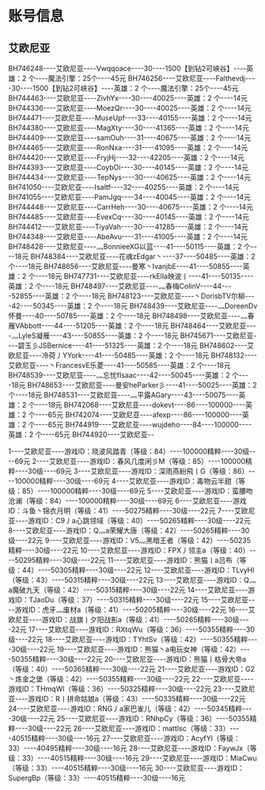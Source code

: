 # 账号信息

## 艾欧尼亚

BH746248----艾欧尼亚----Vwqqoace----30----1500【到钻2可峡谷】----英雄：2 个----魔法引擎：25个----45元
BH746256----艾欧尼亚----Falthevdj----30----1500【到钻2可峡谷】----英雄：2 个----魔法引擎：25个----45元
BH744463----艾欧尼亚----ZivhYx----30----40025----英雄：2 个----14元
BH744336----艾欧尼亚----MoezQr----30----40025----英雄：2 个----14元
BH744471----艾欧尼亚----MuseUpf----33----40155----英雄：2 个----14元
BH744380----艾欧尼亚----MagXty----30----41365----英雄：2 个----14元
BH744409----艾欧尼亚----samOuh----31----40675----英雄：2 个----14元
BH744465----艾欧尼亚----RonNxa----31----41095----英雄：2 个----14元
BH744420----艾欧尼亚----FryjHj----32----42205----英雄：2 个----14元
BH744393----艾欧尼亚----CoybOi----30----40145----英雄：2 个----14元
BH744434----艾欧尼亚----TepNys----30----40625----英雄：2 个----14元
BH741050----艾欧尼亚----IsaItf----32----40255----英雄：2 个----14元
BH741055----艾欧尼亚----PamJgq----34----40045----英雄：2 个----14元
BH744448----艾欧尼亚----CarrHeh----30----40675----英雄：2 个----14元
BH744485----艾欧尼亚----EvexCq----30----40145----英雄：2 个----14元
BH744412----艾欧尼亚----TiyaVah----30----41285----英雄：2 个----14元
BH744348----艾欧尼亚----AbeAvu----31----41005----英雄：2 个----14元
BH748428----艾欧尼亚----灬BonnieeXG以蓝----41----50115----英雄：2 个----18元
BH748384----艾欧尼亚----花魂zEdgar丶----37----50485----英雄：2 个----18元
BH748656----艾欧尼亚----曼寒丶IvanjbE----41----50855----英雄：2 个----18元
BH747731----艾欧尼亚----rkElla映波丨----41----50135----英雄：2 个----18元
BH748497----艾欧尼亚----灬春梅ColinV----44----52855----英雄：2 个----18元
BH748123----艾欧尼亚----丶DorisbTV尔柳----42----50345----英雄：2 个----18元
BH748439----艾欧尼亚----灬DoreenDv怀曼----40----50785----英雄：2 个----18元
BH748498----艾欧尼亚----灬春雁VAbbott----44----51205----英雄：2 个----18元
BH748464----艾欧尼亚----灬LyleS凝雁----43----50855----英雄：2 个----18元
BH745671----艾欧尼亚----碧玉彡JSBernice----41----51325----英雄：2 个----18元
BH748602----艾欧尼亚----冷荷丿YYork----41----50485----英雄：2 个----18元
BH748132----艾欧尼亚----丶FrancesvE乐菱----41----50585----英雄：2 个----18元
BH748539----艾欧尼亚----灬忘忧fIsaac----42----50045----英雄：2 个----18元
BH748653----艾欧尼亚----曼安heParker彡----41----50025----英雄：2 个----18元
BH748531----艾欧尼亚----灬平露AGary----43----50075----英雄：2 个----18元
BH742068----艾欧尼亚----dokevt----86----100000----英雄：2 个----65元
BH742074----艾欧尼亚----afexp----86----100000----英雄：2 个----65元
BH744919----艾欧尼亚----wujdeho----84----100000----英雄：2 个----65元
BH744920----艾欧尼亚--

1----艾欧尼亚----游戏ID：晓波风踏青（等级：84）----100000精粹----30级----69元
2----艾欧尼亚----游戏ID：春风几度闲彡M（等级：85）----100000精粹----30级----69元
3----艾欧尼亚----游戏ID：深雨燕紛飛丨G（等级：86）----100000精粹----30级----69元
4----艾欧尼亚----游戏ID：毒物云半甜（等级：85）----100000精粹----30级----69元
5----艾欧尼亚----游戏ID：蛮腰吻沧澜（等级：84）----100000精粹----30级----69元
6----艾欧尼亚----游戏ID：斗鱼丶锦衣月明（等级：41）----50275精粹----30级----22元
7----艾欧尼亚----游戏ID：C9丿a心跳领域（等级：40）----50265精粹----30级----22元
8----艾欧尼亚----游戏ID：Q灬a荣耀大唐（等级：42）----50265精粹----30级----22元
9----艾欧尼亚----游戏ID：V5灬黑暗王者（等级：42）----50235精粹----30级----22元
10----艾欧尼亚----游戏ID：FPX丿领主a（等级：40）----50295精粹----30级----22元
11----艾欧尼亚----游戏ID：熊猫丨a吕布（等级：44）----50305精粹----30级----22元
12----艾欧尼亚----游戏ID：TLvyHl（等级：43）----50315精粹----30级----22元
13----艾欧尼亚----游戏ID：Q灬a魔破九天（等级：42）----50315精粹----30级----22元
14----艾欧尼亚----游戏ID：TJaoDu（等级：37）----50315精粹----30级----22元
15----艾欧尼亚----游戏ID：虎牙灬废材a（等级：41）----50205精粹----30级----22元
16----艾欧尼亚----游戏ID：战旗丨夕阳战影a（等级：41）----50265精粹----30级----22元
17----艾欧尼亚----游戏ID：RXtqWu（等级：36）----50355精粹----30级----22元
18----艾欧尼亚----游戏ID：TYhtSv（等级：42）----50355精粹----30级----22元
19----艾欧尼亚----游戏ID：熊猫丶a电玩女神（等级：42）----50355精粹----30级----22元
20----艾欧尼亚----游戏ID：熊猫丨枯骨大帝a（等级：40）----50365精粹----30级----22元
21----艾欧尼亚----游戏ID：G2丶炼金之堡（等级：42）----50355精粹----30级----22元
22----艾欧尼亚----游戏ID：THmqWl（等级：36）----50325精粹----30级----22元
23----艾欧尼亚----游戏ID：R丨拼命姑娘a（等级：43）----50335精粹----30级----22元
24----艾欧尼亚----游戏ID：RNG丿a家巴雀儿（等级：42）----50345精粹----30级----22元
25----艾欧尼亚----游戏ID：RNhpCy（等级：36）----50355精粹----30级----22元
26----艾欧尼亚----游戏ID：mattIsc（等级：33）----40515精粹----30级----16元
27----艾欧尼亚----游戏ID：AcyfYl（等级：33）----40495精粹----30级----16元
28----艾欧尼亚----游戏ID：FaywJx（等级：33）----40515精粹----30级----16元
29----艾欧尼亚----游戏ID：MiaCwu（等级：33）----40515精粹----30级----16元
30----艾欧尼亚----游戏ID：SupergBp（等级：33）----40515精粹----30级----16元
